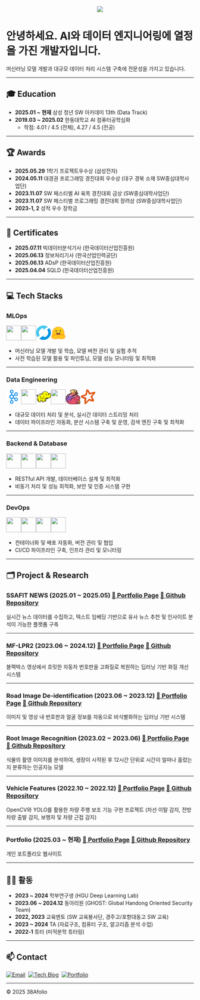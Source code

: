 <div align="center">
    <img src="https://capsule-render.vercel.app/api?type=waving&color=0099ff&height=120&text=MLOps%20Engineer&animation=fadeIn&fontColor=ffffff&fontSize=40" />
</div>

# 안녕하세요. AI와 데이터 엔지니어링에 열정을 가진 개발자입니다.
머신러닝 모델 개발과 대규모 데이터 처리 시스템 구축에 전문성을 가지고 있습니다.

---

## 🎓 Education
- **2025.01 ~ 현재**  삼성 청년 SW 아카데미 13th (Data Track)
- **2019.03 ~ 2025.02**  한동대학교 AI 컴퓨터공학심화
  - 학점: 4.01 / 4.5 (전체), 4.27 / 4.5 (전공)

---

## 🏆 Awards
- **2025.05.29**  1학기 프로젝트우수상 (삼성전자)
- **2024.05.11**  대경권 프로그래밍 경진대회 우수상 (대구 경북 소재 SW중심대학사업단)
- **2023.11.07**  SW 페스티벌 AI 육목 경진대회 금상 (SW중심대학사업단)
- **2023.11.07**  SW 페스티벌 프로그래밍 경진대회 장려상 (SW중심대학사업단)
- **2023-1, 2**  성적 우수 장학금

---

## 📄 Certificates
- **2025.07.11**  빅데이터분석기사 (한국데이터산업진흥원)
- **2025.06.13**  정보처리기사 (한국산업인력공단)
- **2025.06.13**  ADsP (한국데이터산업진흥원)
- **2025.04.04**  SQLD (한국데이터산업진흥원)

---

## 💻 Tech Stacks

### MLOps<br/>
<img src="https://cdn.jsdelivr.net/gh/devicons/devicon/icons/pytorch/pytorch-original.svg" width="40" height="40"/><img src="https://cdn.jsdelivr.net/gh/devicons/devicon/icons/tensorflow/tensorflow-original.svg" width="40" height="40"/><img src="icons/mlflow.svg" width="40" height="40"/><img src="icons/huggingface.svg" width="40" height="40"/>

- 머신러닝 모델 개발 및 학습, 모델 버전 관리 및 실험 추적
- 사전 학습된 모델 활용 및 파인튜닝, 모델 성능 모니터링 및 최적화

---

### Data Engineering<br/>
<img src="icons/kafka.png" width="40" height="40"/><img src="https://cdn.jsdelivr.net/gh/devicons/devicon/icons/apacheairflow/apacheairflow-original.svg" width="40" height="40"/><img src="icons/hadoop.svg" width="40" height="40"/><img src="https://cdn.jsdelivr.net/gh/devicons/devicon/icons/elasticsearch/elasticsearch-original.svg" width="40" height="40"/><img src="icons/flink.png" width="40" height="40"/><img src="icons/spark.svg" width="40" height="40"/>

- 대규모 데이터 처리 및 분석, 실시간 데이터 스트리밍 처리
- 데이터 파이프라인 자동화, 분산 시스템 구축 및 운영, 검색 엔진 구축 및 최적화

---

### Backend & Database<br/>
<img src="https://cdn.jsdelivr.net/gh/devicons/devicon/icons/django/django-plain.svg" width="40" height="40"/><img src="https://cdn.jsdelivr.net/gh/devicons/devicon/icons/fastapi/fastapi-original.svg" width="40" height="40"/><img src="https://cdn.jsdelivr.net/gh/devicons/devicon/icons/postgresql/postgresql-original.svg" width="40" height="40"/><img src="https://cdn.jsdelivr.net/gh/devicons/devicon/icons/mysql/mysql-original.svg" width="40" height="40"/>

- RESTful API 개발, 데이터베이스 설계 및 최적화
- 비동기 처리 및 성능 최적화, 보안 및 인증 시스템 구현

---

### DevOps<br/>
<img src="https://cdn.jsdelivr.net/gh/devicons/devicon/icons/docker/docker-original.svg" width="40" height="40"/><img src="https://cdn.jsdelivr.net/gh/devicons/devicon/icons/git/git-original.svg" width="40" height="40"/><img src="https://cdn.jsdelivr.net/gh/devicons/devicon/icons/github/github-original.svg" width="40" height="40"/><img src="https://cdn.jsdelivr.net/gh/devicons/devicon/icons/gitlab/gitlab-original.svg" width="40" height="40"/>

- 컨테이너화 및 배포 자동화, 버전 관리 및 협업
- CI/CD 파이프라인 구축, 인프라 관리 및 모니터링

---

## 🗂 Project & Research
### SSAFIT NEWS (2025.01 ~ 2025.05) [🔗 Portfolio Page](https://38afolio.vercel.app/projects/ssafit-news)  [🔗 Github Repository](https://github.com/choihjin/news-data-project)
실시간 뉴스 데이터를 수집하고, 텍스트 임베딩 기반으로 유사 뉴스 추천 및 인사이트 분석이 가능한 플랫폼 구축  

---

### MF-LPR2 (2023.06 ~ 2024.12) [🔗 Portfolio Page](https://38afolio.vercel.app/projects/lpr2)  [🔗 Github Repository](https://github.com/choihjin/LPR2)
블랙박스 영상에서 흐릿한 자동차 번호판을 고화질로 복원하는 딥러닝 기반 화질 개선 시스템  

---

### Road Image De-identification (2023.06 ~ 2023.12) [🔗 Portfolio Page](https://38afolio.vercel.app/projects/deid)  [🔗 Github Repository](https://github.com/choihjin/De-identification)
이미지 및 영상 내 번호판과 얼굴 정보를 자동으로 비식별화하는 딥러닝 기반 시스템  

---

### Root Image Recognition (2023.02 ~ 2023.06) [🔗 Portfolio Page](https://38afolio.vercel.app/projects/root)  [🔗 Github Repository](https://github.com/choihjin/RootRecognition)
식물의 촬영 이미지를 분석하여, 생장이 시작된 후 12시간 단위로 시간이 얼마나 흘렀는지 분류하는 인공지능 모델  

---

### Vehicle Features (2022.10 ~ 2022.12) [🔗 Portfolio Page](https://38afolio.vercel.app/projects/vehicle-features)  [🔗 Github Repository](https://github.com/choihjin/VehicleFeatures)
OpenCV와 YOLO를 활용한 차량 주행 보조 기능 구현 프로젝트 (차선 이탈 감지, 전방 차량 출발 감지, 보행자 및 차량 근접 감지)  

---

### Portfolio (2025.03 ~ 현재) [🔗 Portfolio Page](https://38afolio.vercel.app)  [🔗 Github Repository](https://github.com/choihjin/portfolio)
개인 포트폴리오 웹사이트  

---

## 🏃‍♂️ 활동
- **2023 ~ 2024**  학부연구생 (HGU Deep Learning Lab)
- **2023.06 ~ 2024.12**  동아리원 (GHOST: Global Handong Oriented Security Team)
- **2022, 2023**  교육멘토 (SW 교육봉사단, 경주고/포항대동고 SW 교육)
- **2023 ~ 2024**  TA (자료구조, 컴퓨터 구조, 알고리즘 분석 수업)
- **2022-1**  튜터 (미적분학 튜터링)

---

## 📫 Contact
[![Email](https://img.shields.io/badge/Email-jjin6573@gmail.com-EA4335?style=for-the-badge&logo=gmail&logoColor=white)](mailto:jjin6573@gmail.com)&nbsp;
[![Tech Blog](https://img.shields.io/badge/Velog-Blog-20C997?style=for-the-badge&logo=velog&logoColor=white)](https://velog.io/@choihjin)&nbsp;
[![Portfolio](https://img.shields.io/badge/Portfolio-38afolio.vercel.app-000000?style=for-the-badge&logo=vercel)](https://38afolio.vercel.app)

---

© 2025 38Afolio
